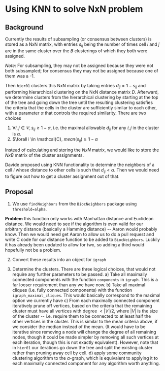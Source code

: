 # Using KNN to solve NxN problem

## Background

Currently the results of subsampling (or consensus between clusters) is stored as a NxN matrix, with entries $s_{ij}$ being the number of times cell $i$ and $j$ are in the same cluster over the $B$ clusterings of which they both were assigned. 

*Note*: For subsampling, they may not be assigned because they were not both subsampled; for consensus they may not be assigned because one of them was a -1. 

Then `hier01` clusters this NxN matrix by taking entries $d_{ij}=1-s_{ij}$ and performing hierarchical clustering on the NxN distance matrix $D$. Afterward, we determine clusters from the hierarchical clustering by starting at the top of the tree and going down the tree until the resulting clustering satisfies the criteria that the cells in the cluster are sufficiently similar to each other, with a parameter $\alpha$ that controls the required similarity. There are two choices

1) $\forall i,j \in \mathcal{C}, s_{ij} \geq 1-\alpha$, i.e. the maximal allowable $d_{ij}$ for any $i,j$ in the cluster is $\alpha$. 
2) $\forall i \in \mathcal{C}, $mean(s_{ij}) \geq 1-\alpha$

Instead of calculating and storing the $NxN$ matrix, we would like to store the $NxB$ matrix of the cluster assignments. 

Davide proposed using KNN functionality to determine the neighbors of a cell $i$ whose distance to other cells is such that $d_{ij}<\alpha$. Then we would need to figure out how to get a cluster assignment out of that.  

## Proposal

1) We use `findNeighbors` from the `BiocNeighbors` package using `threshold=alpha`. 

**Problem** this function only works with Manhattan distance and Euclidean distance. We would need to see if the algorithm is even valid for our arbitrary distance (basically a Hamming distance) -- Aaron would probably know. Then we would need get Aaron to allow us to do a pull request and write C code for our distance function to be added to `BiocNeighbors`. Luckily it has already been updated to allow for two, so adding a third would hopefully not be a problem.

2) Convert these results into an object for `igraph`

3) Determine the clusters. There are three logical choices, that would not require any further parameters to be passed.
  a) Take all maximally connected components with the function `components` in `igraph`. This is a far looser requirement than any we have now.
  b) Take all maximal cliques (i.e. fully connected components) with the function `igraph_maximal_cliques`. This would basically correspond to the maximal option we currently have
  c) From each maximally connected component iteratively prune off vertices, based on the criteria that the remaining cluster must have all vertices with degree $< |V|/2$, where $|V|$ is the size of the cluster -- i.e. require them to be connected to at least half the other vertices in the cluster. This is similar to the mean criteria above, if we consider the median instead of the mean. (It would have to be iterative since removing a node will change the degree of all remaining nodes, though it could be made simpler by removing all such vertices at each iteration, though this is not exactly equivalent). However, note that in `hier01` our iterations go down the tree and split the existing cluster rather than pruning away cell by cell. 
  d) apply some community clustering algorithm to the $\alpha$-graph, which is equivalent to applying it to each maximally connected component for any algorithm worth anything. 
  
  
  